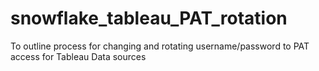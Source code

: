 # snowflake_tableau_PAT_rotation
To outline process for changing and rotating username/password to PAT access for Tableau Data sources
